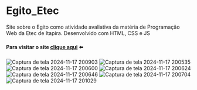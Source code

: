 # Egito_Etec
Site sobre o Egito como atividade avaliativa da matéria de Programação Web da Etec de Itapira.
Desenvolvido com HTML, CSS e JS
#### Para visitar o site [clique aqui](https://davimdolabella.github.io/Egito_Etec/) ⬅️
![Captura de tela 2024-11-17 200903](https://github.com/user-attachments/assets/9d664883-872a-4adb-9672-698fafe8d574)
![Captura de tela 2024-11-17 200535](https://github.com/user-attachments/assets/d565dc3c-a590-4ecd-8e4f-46a1591f80e4)
![Captura de tela 2024-11-17 200600](https://github.com/user-attachments/assets/de332fdb-2302-4581-a838-63cf7258f1ca)
![Captura de tela 2024-11-17 200624](https://github.com/user-attachments/assets/99afaf7c-cc85-48a0-abcf-9654511df8ff)
![Captura de tela 2024-11-17 200646](https://github.com/user-attachments/assets/8d308016-1f5c-4d04-806f-7b18d8a2a957)
![Captura de tela 2024-11-17 200704](https://github.com/user-attachments/assets/c86e7c08-8a60-41da-820b-b4afe6035564)
![Captura de tela 2024-11-17 201029](https://github.com/user-attachments/assets/04d2a014-4a5a-44b0-acb7-b817fc95c585)
